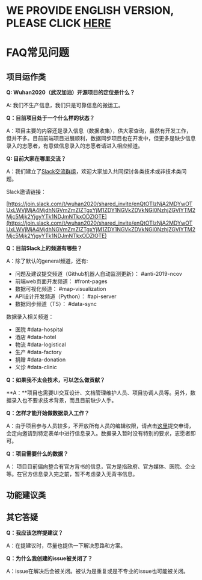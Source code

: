 # WE PROVIDE ENGLISH VERSION, PLEASE CLICK [HERE](https://github.com/wuhan2020/wuhan2020/blob/master/FAQ_EN.md)

# FAQ常见问题

## 项目运作类

**Q: Wuhan2020（武汉加油）开源项目的定位是什么？**

A: 我们不生产信息，我们只是可靠信息的搬运工。

**Q：目前项目处于一个什么样的状态？**

A：项目主要的内容还是录入信息（数据收集），供大家查询，虽然有开发工作，但并不多。目前前端项目进展顺利，数据同步项目也在开发中，但更多是缺少信息录入的志愿者，有意做信息录入的志愿者请进入相应频道。

**Q: 目前大家在哪里交流？**

A：我们建立了[Slack交流群组](https://join.slack.com/t/wuhan2020/shared_invite/enQtOTIzNjA2MDYwOTUxLWVjMjA4MjdhNGVmZmZlZTgxYjM1ZDY1NGVkZDVkNGI0NzhjZGVlYTM2Mjc5Mjk2YjgyYTk1NDJmNTkxODZlOTE)，欢迎大家加入共同探讨各类技术或非技术类问题。

Slack邀请链接：

[https://join.slack.com/t/wuhan2020/shared_invite/enQtOTIzNjA2MDYwOTUxLWVjMjA4MjdhNGVmZmZlZTgxYjM1ZDY1NGVkZDVkNGI0NzhjZGVlYTM2Mjc5Mjk2YjgyYTk1NDJmNTkxODZlOTE](https://join.slack.com/t/wuhan2020/shared_invite/enQtOTIzNjA2MDYwOTUxLWVjMjA4MjdhNGVmZmZlZTgxYjM1ZDY1NGVkZDVkNGI0NzhjZGVlYTM2Mjc5Mjk2YjgyYTk1NDJmNTkxODZlOTE)

**Q：目前Slack上的频道有哪些？**

A：除了默认的general频道，还有:

* 问题及建议提交频道（Github机器人自动监测更新）： #anti-2019-ncov
* 前端web页面开发频道： #front-pages
* 数据可视化频道： #map-visualization
* API设计开发频道（Python）： #api-server
* 数据同步频道（TS）： #data-sync

数据录入相关频道：

* 医院 #data-hospital
* 酒店 #data-hotel
* 物流 #data-logistical
* 生产 #data-factory
* 捐赠 #data-donation
* 义诊 #data-clinic

**Q：如果我不太会技术，可以怎么做贡献？**

**A：**项目也需要UI交互设计、文档管理维护人员、项目协调人员等。另外，数据录入也不要求技术背景，而且目前缺少人手。

**Q：怎样才能开始做数据录入工作？**

A：由于项目参与人员较多，不开放所有人员的编辑权限，请点击[这里](https://shimo.im/forms/YVJkGrGCWwQPTpqY/fill)提交申请，会定向邀请到特定表单中进行信息录入。数据录入暂时没有特别的要求，志愿者即可。

**Q：项目需要什么的数据？**

A： 项目目前偏向整合有官方背书的信息，官方是指政府、官方媒体、医院、企业等。在官方信息录入完之前，暂不考虑录入无背书信息。

## 功能建议类

## 其它答疑

**Q：我应该怎样提建议？**

A：在提建议时，尽量也提供一下解决思路和方案。

**Q：为什么我创建的issue被关闭了？**

A：issue在解决后会被关闭。被认为是重复或是不专业的issue也可能被关闭。